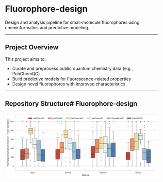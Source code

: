 # Fluorophore-design

Design and analysis pipeline for small-molecule fluorophores using cheminformatics and predictive modeling.

---

## Project Overview

This project aims to:
- Curate and preprocess public quantum chemistry data (e.g., PubChemQC)
- Build predictive models for fluorescence-related properties
- Design novel fluorophores with improved characteristics

---

## Repository Structure# Fluorophore-design
![Complexity metric](results/complexity_metrics_boxplot_1to1000z.png)
